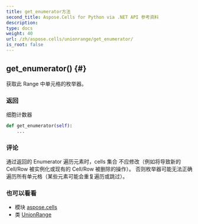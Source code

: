 ```yaml
---
title: get_enumerator方法
second_title: Aspose.Cells for Python via .NET API 参考资料
description:
type: docs
weight: 40
url: /zh/aspose.cells/unionrange/get_enumerator/
is_root: false
---
```

##  get_enumerator() {#}
获取此 Range 中单元格的枚举器。


### 返回

细胞计数器


```python
def get_enumerator(self):
    ...
```


### 评论

通过返回的 Enumerator 遍历元素时，cells 集合
不应修改（例如将导致新的 Cell/Row 被实例化或现有的 Cell/Row 被删除的操作）。
否则枚举器可能无法正确遍历所有单元格（某些元素可能会重复遍历或跳过）。


### 也可以看看
* 模块 [aspose.cells](../../)
* 类 [UnionRange](/cells/python-net/zh/aspose.cells/unionrange)
